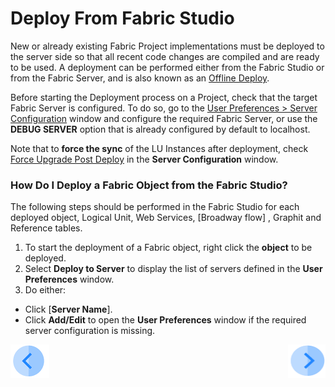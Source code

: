 # Deploy From Fabric Studio

New or already existing Fabric Project implementations must be deployed to the server side so that all recent code changes are compiled and are ready to be used.
A deployment can be performed either from the Fabric Studio or from the Fabric Server, and is also known as an [Offline Deploy](/articles/16_deploy_fabric/03_offline_deploy.md).

Before starting the Deployment process on a Project, check that the target Fabric Server is configured. To do so, go to the [User Preferences > Server Configuration](/articles/04_fabric_studio/04_user_preferences.md#what-is-the-purpose-of-the-server-configuration-tab) window and configure the required Fabric Server, or use the  **DEBUG SERVER** option that is already configured by default to localhost.

Note that to **force the sync** of the LU Instances after deployment, check [Force Upgrade Post Deploy]((/articles/14_sync_LU_instance/02_sync_modes.md#fabric-studio-server-configuration---force-upgrade-post-deploy-checkbox) ) in the **Server Configuration** window.

### How Do I Deploy a Fabric Object from the Fabric Studio?  

The following steps should be performed in the Fabric Studio for each deployed object, Logical Unit, Web Services, [Broadway flow] <!--future link to Broadway DROP 3-->, Graphit <!--future link to Graphit DROP 2 -->and Reference tables.

1. To start the deployment of a Fabric object, right click the **object** to be deployed.
2. Select **Deploy to Server** to display the list of servers defined in the **User Preferences** window.
3. Do either:

- Click [**Server Name**].
- Click **Add/Edit** to open the **User Preferences** window if the required server configuration is missing. 



[![Previous](/articles/images/Previous.png)](/articles/16_deploy_fabric/01_deploy_Fabric_project.md)[<img align="right" width="60" height="54" src="/articles/images/Next.png">](/articles/16_deploy_fabric/03_offline_deploy.md)
